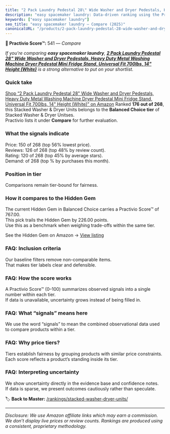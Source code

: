 ```yaml
---
title: "2 Pack Laundry Pedestal 28\" Wide Washer and Dryer Pedestals, Heavy Duty Metal Washing Machine Dryer Pedestal Mini Fridge Stand, Universal Fit 700lbs, 14\" Height (White)"
description: "easy spacemaker laundry: Data-driven ranking using the Practivio Score™. Positioned by quality, value, demand, findability, momentum."
keywords: ["easy spacemaker laundry"]
seo_title: "easy spacemaker laundry — Compare (2025)"
canonicalURL: "/products/2-pack-laundry-pedestal-28-wide-washer-and-dryer-pedestals-heavy-duty-metal-washing-machine-dryer-pedestal-mini-fridge-stand-universal-fit-700lbs-14-height-white-B0D5QPBTWZ/"
---
```


**🛒 Practivio Score™:** 541 — _Compare_


*If you're comparing **easy spacemaker laundry**, **[2 Pack Laundry Pedestal 28" Wide Washer and Dryer Pedestals, Heavy Duty Metal Washing Machine Dryer Pedestal Mini Fridge Stand, Universal Fit 700lbs, 14" Height (White)](https://www.amazon.com/dp/B0D5QPBTWZ?tag=practivio-20)** is a strong alternative to put on your shortlist.*
### Quick take
[Shop “2 Pack Laundry Pedestal 28" Wide Washer and Dryer Pedestals, Heavy Duty Metal Washing Machine Dryer Pedestal Mini Fridge Stand, Universal Fit 700lbs, 14" Height (White)” on Amazon](https://www.amazon.com/dp/B0D5QPBTWZ?tag=practivio-20)
Ranked **176 out of 268**, this Stacked Washer & Dryer Units belongs to the **Balanced Choice tier** of Stacked Washer & Dryer Unitses.  
Practivio lists it under **Compare** for further evaluation.

### What the signals indicate
Price: 150 of 268 (top 56% lowest price).  
Reviews: 126 of 268 (top 48% by review count).  
Rating: 120 of 268 (top 45% by average stars).  
Demand:  of 268 (top % by purchases this month).

### Position in tier
Comparisons remain tier-bound for fairness.

### How it compares to the Hidden Gem
The current Hidden Gem in Balanced Choice carries a Practivio Score™ of 767.00.  
This pick trails the Hidden Gem by 226.00 points.  
Use this as a benchmark when weighing trade-offs within the same tier.  

See the Hidden Gem on Amazon → [View listing](https://www.amazon.com/dp/B09YLKMHLH?tag=practivio-20)

### FAQ: Inclusion criteria
Our baseline filters remove non-comparable items.  
That makes tier labels clear and defensible.

### FAQ: How the score works
A Practivio Score™ (0–100) summarizes observed signals into a single number within each tier.  
If data is unavailable, uncertainty grows instead of being filled in.

### FAQ: What “signals” means here
We use the word “signals” to mean the combined observational data used to compare products within a tier.

### FAQ: Why price tiers?
Tiers establish fairness by grouping products with similar price constraints.  
Each score reflects a product’s standing inside its tier.

### FAQ: Interpreting uncertainty
We show uncertainty directly in the evidence base and confidence notes.  
If data is sparse, we present outcomes cautiously rather than speculate.

<!-- Missing template for Compare/CompareWithinPriceClass -->


🏷️ **Back to Master:** [/rankings/stacked-washer-dryer-units/](/rankings/stacked-washer-dryer-units/)

---
_Disclosure: We use Amazon affiliate links which may earn a commission. We don’t display live prices or review counts. Rankings are produced using a consistent, proprietary methodology._
